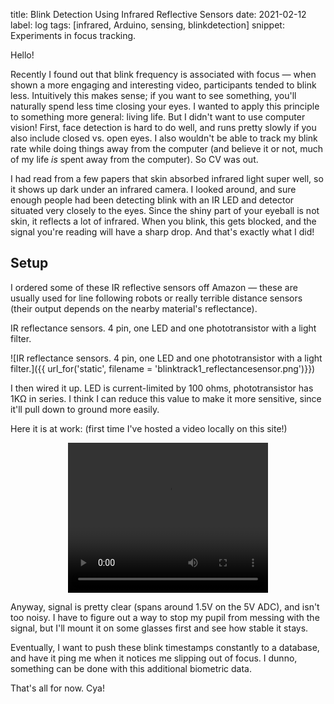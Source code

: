 title: Blink Detection Using Infrared Reflective Sensors
date: 2021-02-12
label: log
tags: [infrared, Arduino, sensing, blinkdetection]
snippet: Experiments in focus tracking.

Hello! 

Recently I found out that blink frequency is associated with focus — when shown a more engaging and interesting video, participants tended to blink less. Intuitively this makes sense; if you want to see something, you'll naturally spend less time closing your eyes. I wanted to apply this principle to something more general: living life. But I didn't want to use computer vision! First, face detection is hard to do well, and runs pretty slowly if you also include closed vs. open eyes. I also wouldn't be able to track my blink rate while doing things away from the computer (and believe it or not, much of my life *is* spent away from the computer). So CV was out. 

I had read from a few papers that skin absorbed infrared light super well, so it shows up dark under an infrared camera. I looked around, and sure enough people had been detecting blink with an IR LED and detector situated very closely to the eyes. Since the shiny part of your eyeball is not skin, it reflects a lot of infrared. When you blink, this gets blocked, and the signal you're reading will have a sharp drop. And that's exactly what I did!

## Setup
I ordered some of these IR reflective sensors off Amazon — these are usually used for line following robots or really terrible distance sensors (their output depends on the nearby material's reflectance). 

<p class="caption">IR reflectance sensors. 4 pin, one LED and one phototransistor with a light filter.</p>
![IR reflectance sensors. 4 pin, one LED and one phototransistor with a light filter.]({{ url_for('static', filename = 'blinktrack1_reflectancesensor.png')}})

I then wired it up. LED is current-limited by 100 ohms, phototransistor has 1KΩ in series. I think I can reduce this value to make it more sensitive, since it'll pull down to ground more easily.  

Here it is at work: (first time I've hosted a video locally on this site!)
<div style="text-align:center;">
<video width="320" height="240" controls>
  <source src="{{ url_for('static', filename = 'blinktrack1.mp4')}}" type="video/mp4">
Your browser does not support the video tag.
</video>
</div>

Anyway, signal is pretty clear (spans around 1.5V on the 5V ADC), and isn't too noisy. I have to figure out a way to stop my pupil from messing with the signal, but I'll mount it on some glasses first and see how stable it stays. 

Eventually, I want to push these blink timestamps constantly to a database, and have it ping me when it notices me slipping out of focus. I dunno, something can be done with this additional biometric data. 

That's all for now. Cya!